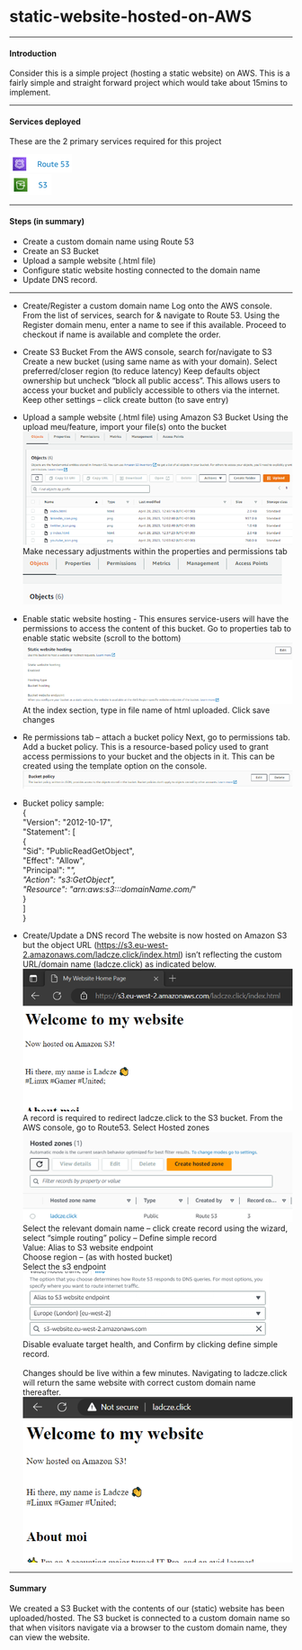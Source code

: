 # static-website-hosted-on-AWS

---

#### Introduction
Consider this is a simple project (hosting a static website) on AWS. This is a fairly simple and straight forward project which would take about 15mins to implement. 

---

#### Services deployed
These are the 2 primary services required for this project

![](Route53.png)         
![](S3.png)


---

#### Steps (in summary)
- Create a custom domain name using Route 53 
- Create an S3 Bucket
- Upload a sample website (.html file) 
- Configure static website hosting connected to the domain name
 - Update DNS record. 

---

* Create/Register a custom domain name
Log  onto the AWS console.
From the list of services, search for & navigate to Route 53. 
Using the Register domain menu, enter a name to see if this available. Proceed to checkout if name is available and complete the order. 

* Create S3 Bucket 
From the AWS console, search for/navigate to S3
Create a new bucket (using same name as with your domain). 
Select preferred/closer region (to reduce latency)
Keep defaults object ownership but uncheck  “block all public access”. This allows users to access your bucket and publicly accessible to others via the internet.
Keep other settings – click create button (to save entry)

* Upload a sample website (.html file) using Amazon S3 Bucket
Using the upload meu/feature, import your file(s) onto the bucket
![](S3-BucketProperties.png)
Make necessary adjustments within the properties and permissions tab
 ![](S3-BucketPropertiesPermissions.png)

 
* Enable static website hosting - This ensures service-users will have the permissions to access the content of this bucket. 
Go to properties tab to enable static website (scroll to the bottom)
![](staticWebsiteHosting.png)
At the index section, type in file name of html uploaded. Click save changes
* Re permissions tab – attach a bucket policy
Next, go to permissions tab. Add a bucket policy. This is a resource-based policy used to grant access permissions to your bucket and the objects in it. This can be created using the template option on the console. 
![](bucketPolicy.png)

* Bucket policy sample:  
{  
    "Version": "2012-10-17",  
    "Statement": [  
        {  
            "Sid": "PublicReadGetObject",  
            "Effect": "Allow",  
            "Principal": "*",  
            "Action": "s3:GetObject",  
            "Resource": "arn:aws:s3:::domainName.com/*"  
        }  
    ]  
}  


* Create/Update a DNS record
The website is now hosted on Amazon S3 but the object URL (https://s3.eu-west-2.amazonaws.com/ladcze.click/index.html) isn’t reflecting the custom URL/domain name (ladcze.click) as indicated below. 
![](staticWeb-Pre-DNS-Update.png)
A record is required to redirect ladcze.click to the S3 bucket. 
From the AWS console, go to Route53. 
Select Hosted zones
![](hostedZones.png)
Select the relevant domain name – click create record 
using the wizard, select  “simple routing” policy – Define simple record   
Value: Alias to S3 website endpoint  
Choose region – (as with hosted bucket)  
Select the s3 endpoint  
![](simpleRecord.png)  
Disable evaluate target health, and Confirm by clicking define simple record.  
<br/> Changes should be live within a few minutes. Navigating to ladcze.click will return the same website with correct custom domain name thereafter. 
![](staticWeb-Post-DNS-Update.png)

---

#### Summary
We created a S3 Bucket with the contents of our (static) website has been uploaded/hosted. The S3 bucket is connected to a custom domain name so that when visitors navigate via a browser to the custom domain name, they can view the website.  
